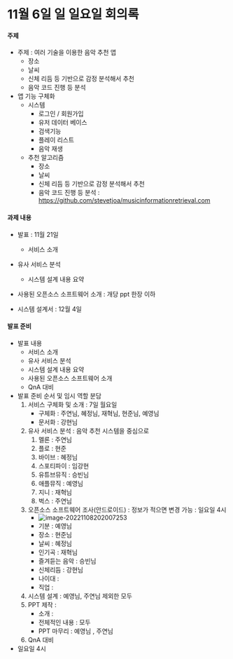 # 11월 6일 일 일요일 회의록

#### **주제**

- 주제 : 여러 기술을 이용한 음악 추천 앱
  - 장소
  - 날씨 
  - 신체 리듬 등 기반으로 감정 분석해서 추천
  - 음악 코드 진행 등 분석
- 앱  기능 구체화
  - 시스템
    - 로그인 / 회원가입
    - 유저 데이터 베이스
    - 검색기능
    - 플레이 리스트
    - 음악 재생
  - 추천 알고리즘
    - 장소
    - 날씨 
    - 신체 리듬 등 기반으로 감정 분석해서 추천
    - 음악 코드 진행 등 분석 : https://github.com/stevetjoa/musicinformationretrieval.com

#### **과제 내용**

- 발표 : 11월 21일

  - 서비스 소개
- 유사 서비스 분석
  - 시스템 설계 내용 요약
- 사용된 오픈소스 소프트웨어 소개 : 개당 ppt 한장 이하
- 시스템 설계서 : 12월 4일

#### **발표 준비**

- 발표 내용
  - 서비스 소개
  - 유사 서비스 분석
  - 시스템 설계 내용 요약
  - 사용된 오픈소스 소프트웨어 소개
  - QnA 대비
- 발표 준비 순서 및 임시 역할 분담
  1. 서비스 구체화 및 소개 : 7일 월요일
     - 구체화 : 주연님, 혜정님, 재혁님, 현준님, 예영님
     - 문서화 : 강현님
  2. 유사 서비스 분석 : 음악 추천 시스템을 중심으로
     1. 멜론 : 주연님
     2. 플로 : 현준
     3. 바이브 : 혜정님
     4. 스포티파이 : 임강현
     5. 유튜브뮤직 : 승빈님
     6. 애플뮤직 : 예영님
     7. 지니 : 재혁님
     8. 벅스 : 주연님
  3. 오픈소스 소프트웨어 조사(안드로이드) : 정보가 적으면 변경 가능 : 일요일 4시
     - ![image-20221108202007253](C:\Users\늑향\AppData\Roaming\Typora\typora-user-images\image-20221108202007253.png)
     - 기분 : 예영님
     - 장소 : 현준님
     - 날씨 : 혜정님
     - 인기곡 : 재혁님
     - 즐겨듣는 음악 : 승빈님
     - 신체리듬 : 강현님
     - 나이대 : 
     - 직업 : 
  4. 시스템 설계 : 예영님, 주연님 제외한 모두
  5. PPT 제작 :
     - 소개 : 
     - 전체적인 내용  : 모두
     - PPT 마무리 :  예영님 , 주연님
  6. QnA 대비
- 일요일 4시
